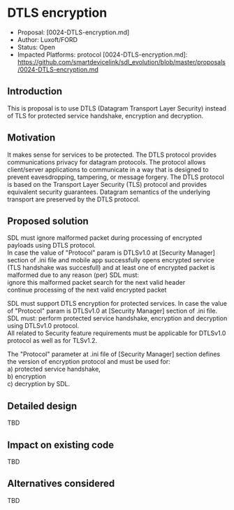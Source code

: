 # DTLS encryption

* Proposal: [0024-DTLS-encryption.md]
* Author: Luxoft/FORD
* Status: Open
* Impacted Platforms: protocol
[0024-DTLS-encryption.md]: https://github.com/smartdevicelink/sdl_evolution/blob/master/proposals/0024-DTLS-encryption.md

## Introduction

This is proposal is to use DTLS (Datagram Transport Layer Security) instead of TLS for protected service handshake, encryption and decryption.

## Motivation

It makes sense for services to be protected. The DTLS protocol provides communications privacy for datagram protocols. The protocol allows client/server applications to communicate in a way that is designed to prevent eavesdropping, tampering, or message forgery. The DTLS protocol is based on the Transport Layer Security (TLS) protocol and provides equivalent security guarantees. Datagram semantics of the underlying transport are preserved by the DTLS protocol.

## Proposed solution

SDL must ignore malformed packet during processing of encrypted payloads using DTLS protocol.   
In case the value of "Protocol" param is DTLSv1.0 at [Security Manager] section of .ini file
and mobile app successfully opens encrypted service (TLS handshake was succesfull)
and at least one of encrypted packet is malformed due to any reason (per)
SDL must:   
ignore this malformed packet
search for the next valid header   
continue processing of the next valid encrypted packet   

SDL must support DTLS encryption for protected services.
In case the value of "Protocol" param is DTLSv1.0 at [Security Manager] section of .ini file.   
SDL must: perform protected service handshake, encryption and decryption using DTLSv1.0 protocol.   
All related to Security feature requirements must be applicable for DTLSv1.0 protocol as well as for TLSv1.2.   

The "Protocol" parameter at .ini file of [Security Manager] section defines the version of encryption protocol and must be used for:   
a) protected service handshake,   
b) encryption   
c) decryption by SDL.   

## Detailed design
TBD

## Impact on existing code
TBD

## Alternatives considered
TBD

